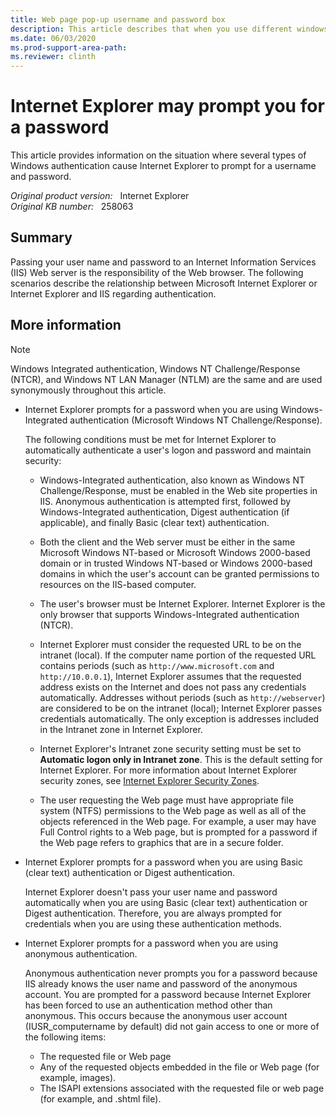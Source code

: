 ```yaml
---
title: Web page pop-up username and password box
description: This article describes that when you use different windows authentication, the Internet Explorer prompts you to enter valid credentials.
ms.date: 06/03/2020
ms.prod-support-area-path: 
ms.reviewer: clinth
---
```

# Internet Explorer may prompt you for a password

This article provides information on the situation where several types of Windows authentication cause Internet Explorer to prompt for a username and password.

_Original product version:_ &nbsp; Internet Explorer  
_Original KB number:_ &nbsp; 258063

## Summary

Passing your user name and password to an Internet Information Services (IIS) Web server is the responsibility of the Web browser. The following scenarios describe the relationship between Microsoft Internet Explorer or Internet Explorer and IIS regarding authentication.

## More information

> [!NOTE]
> Windows Integrated authentication, Windows NT Challenge/Response (NTCR), and Windows NT LAN Manager (NTLM) are the same and are used synonymously throughout this article.

- Internet Explorer prompts for a password when you are using Windows-Integrated authentication (Microsoft Windows NT Challenge/Response).

    The following conditions must be met for Internet Explorer to automatically authenticate a user's logon and password and maintain security:

  - Windows-Integrated authentication, also known as Windows NT Challenge/Response, must be enabled in the Web site properties in IIS. Anonymous authentication is attempted first, followed by Windows-Integrated authentication, Digest authentication (if applicable), and finally Basic (clear text) authentication.

  - Both the client and the Web server must be either in the same Microsoft Windows NT-based or Microsoft Windows 2000-based domain or in trusted Windows NT-based or Windows 2000-based domains in which the user's account can be granted permissions to resources on the IIS-based computer.

  - The user's browser must be Internet Explorer. Internet Explorer is the only browser that supports Windows-Integrated authentication (NTCR).

  - Internet Explorer must consider the requested URL to be on the intranet (local). If the computer name portion of the requested URL contains periods (such as `http://www.microsoft.com` and `http://10.0.0.1`), Internet Explorer assumes that the requested address exists on the Internet and does not pass any credentials automatically. Addresses without periods (such as `http://webserver`) are considered to be on the intranet (local); Internet Explorer passes credentials automatically. The only exception is addresses included in the Intranet zone in Internet Explorer.

  - Internet Explorer's Intranet zone security setting must be set to **Automatic logon only in Intranet zone**. This is the default setting for Internet Explorer. For more information about Internet Explorer security zones, see [ Internet Explorer Security Zones](/archive/blogs/ie/ie-security-zones).

  - The user requesting the Web page must have appropriate file system (NTFS) permissions to the Web page as well as all of the objects referenced in the Web page. For example, a user may have Full Control rights to a Web page, but is prompted for a password if the Web page refers to graphics that are in a secure folder.

- Internet Explorer prompts for a password when you are using Basic (clear text) authentication or Digest authentication.

    Internet Explorer doesn't pass your user name and password automatically when you are using Basic (clear text) authentication or Digest authentication. Therefore, you are always prompted for credentials when you are using these authentication methods.

- Internet Explorer prompts for a password when you are using anonymous authentication.

    Anonymous authentication never prompts you for a password because IIS already knows the user name and password of the anonymous account. You are prompted for a password because Internet Explorer has been forced to use an authentication method other than anonymous. This occurs because the anonymous user account (IUSR_computername by default) did not gain access to one or more of the following items:

  - The requested file or Web page
  - Any of the requested objects embedded in the file or Web page (for example, images).
  - The ISAPI extensions associated with the requested file or web page (for example, and .shtml file).
